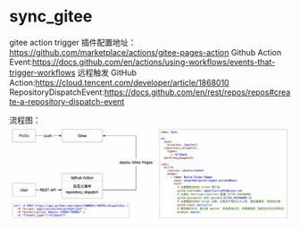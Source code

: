 # sync_gitee
gitee action trigger
插件配置地址：https://github.com/marketplace/actions/gitee-pages-action
Github Action Event:https://docs.github.com/en/actions/using-workflows/events-that-trigger-workflows
远程触发 GitHub Action:https://cloud.tencent.com/developer/article/1868010
RepositoryDispatchEvent:https://docs.github.com/en/rest/repos/repos#create-a-repository-dispatch-event


流程图：
![](https://raw.githubusercontent.com/ipercy/sync_gitee/master/images/20221023134551.jpg)
